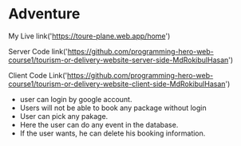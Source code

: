 # Adventure

My Live link('https://toure-plane.web.app/home')

Server Code link('https://github.com/programming-hero-web-course1/tourism-or-delivery-website-server-side-MdRokibulHasan')

Client Code Link('https://github.com/programming-hero-web-course1/tourism-or-delivery-website-client-side-MdRokibulHasan')

* user can login by google account.
* Users will not be able to book any package without login
* User can pick any pakage.
* Here the user can do any event in the database.
* If the user wants, he can delete his booking information.